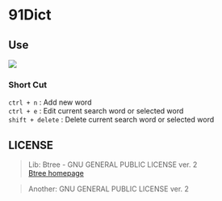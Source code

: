 # 91Dict


## Use
![](http://i.imgur.com/jd16av1.gif)
### Short Cut
`ctrl + n`	     : Add new word  
`ctrl + e` 		 : Edit current search word or selected word  
`shift + delete` :  Delete current search word or selected word  

## LICENSE

> Lib: Btree - GNU GENERAL PUBLIC LICENSE ver. 2   
[Btree homepage](http://www.hydrus.org.uk/doc/bt/html/)

> Another: GNU GENERAL PUBLIC LICENSE ver. 2 
